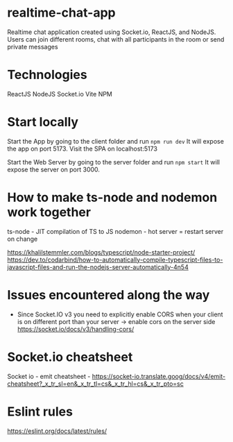 # realtime-chat-app
Realtime chat application created using Socket.io, ReactJS, and NodeJS.
Users can join different rooms, chat with all participants in the room or send private messages 

# Technologies
ReactJS
NodeJS
Socket.io
Vite
NPM

# Start locally
Start the App by going to the client folder and run `npm run dev`
It will expose the app on port 5173. Visit the SPA on localhost:5173

Start the Web Server by going to the server folder and run `npm start`
It will expose the server on port 3000.


# How to make ts-node and nodemon work together
ts-node - JIT compilation of TS to JS
nodemon - hot server = restart server on change

https://khalilstemmler.com/blogs/typescript/node-starter-project/
https://dev.to/codarbind/how-to-automatically-compile-typescript-files-to-javascript-files-and-run-the-nodejs-server-automatically-4n54

# Issues encountered along the way
- Since Socket.IO v3 you need to explicitly enable CORS when your client is on different port than your server -> enable cors on the server side
https://socket.io/docs/v3/handling-cors/

# Socket.io cheatsheet
Socket io - emit cheatsheet - https://socket-io.translate.goog/docs/v4/emit-cheatsheet?_x_tr_sl=en&_x_tr_tl=cs&_x_tr_hl=cs&_x_tr_pto=sc

# Eslint rules
https://eslint.org/docs/latest/rules/